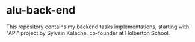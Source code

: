 # alu-back-end
This repository contains my backend tasks implementations, starting with "API" project by Sylvain Kalache, co-founder at Holberton School.
